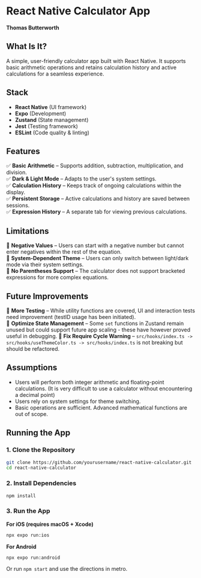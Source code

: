 # React Native Calculator App  
**Thomas Butterworth**  

## What Is It?  
A simple, user-friendly calculator app built with React Native. It supports basic arithmetic operations and retains calculation history and active calculations for a seamless experience.  

## Stack  
- **React Native** (UI framework)  
- **Expo** (Development)  
- **Zustand** (State management)  
- **Jest** (Testing framework)  
- **ESLint** (Code quality & linting)  

## Features  
✅ **Basic Arithmetic** – Supports addition, subtraction, multiplication, and division.  
✅ **Dark & Light Mode** – Adapts to the user's system settings.  
✅ **Calculation History** – Keeps track of ongoing calculations within the display.  
✅ **Persistent Storage** – Active calculations and history are saved between sessions.  
✅ **Expression History** – A separate tab for viewing previous calculations.  

## Limitations  
🚫 **Negative Values** – Users can start with a negative number but cannot enter negatives within the rest of the equation.  
🚫 **System-Dependent Theme** – Users can only switch between light/dark mode via their system settings.  
🚫 **No Parentheses Support** – The calculator does not support bracketed expressions for more complex equations.  

## Future Improvements  
🔹 **More Testing** – While utility functions are covered, UI and interaction tests need improvement (testID usage has been initiated).  
🔹 **Optimize State Management** – Some `set` functions in Zustand remain unused but could support future app scaling - these have however proved useful in debugging.
🔹 **Fix Require Cycle Warning** – `src/hooks/index.ts -> src/hooks/useThemeColor.ts -> src/hooks/index.ts` is not breaking but should be refactored.  

## Assumptions  
- Users will perform both integer arithmetic and floating-point calculations. (It is very difficult to use a calculator without encountering a decimal point)
- Users rely on system settings for theme switching.  
- Basic operations are sufficient. Advanced mathematical functions are out of scope.  

## Running the App  
### **1. Clone the Repository**  
```sh
git clone https://github.com/yourusername/react-native-calculator.git
cd react-native-calculator
```

### **2. Install Dependencies**
```sh
npm install
```

### **3. Run the App**
**For iOS (requires macOS + Xcode)**
```sh
npx expo run:ios
```
**For Android**
```sh
npx expo run:android
```
Or run `npm start` and use the directions in metro.



